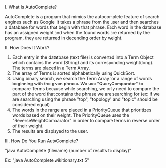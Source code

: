 I. What Is AutoComplete?

AutoComplete is a program that mimics the autocomplete feature of search engines such as Google. It takes a phrase from the user and then searches a database for words that begin with that phrase. Each word in the database has an assigned weight and when the found words are returned by the program, they are returned in decending order by weight.
  
II. How Does It Work?

  1) Each entry in the datatbase (text file) is converted into a Term Object which contains the word (String) and its corresponding weight(long). The terms are placed in a Term Array.
  2) The array of Terms is sorted alphabetically using QuickSort.
  3) Using binary search, we search the Term Array for a range of words beginning with the given phrase. We use "QueryComparator" to compare Terms because while searching, we only need to compare the part of the word that contains the phrase we are searching for (ex: if we are searching using the phrase "top", "topology" and "topic" should be considered equal)   
  4) The words in the range are placed in a PriorityQueue that prioritizes words based on their weight. The PriorityQueue uses the "ReverseWeightComparator" in order to compare terms in reverse order of their weight.
  5) The results are displayed to the user.
  
III. How Do You Run AutoComplete?

  "java AutoComplete (filename) (number of results to display)"
  
  Ex:
      "java AutoComplete wikitionary.txt 5"
